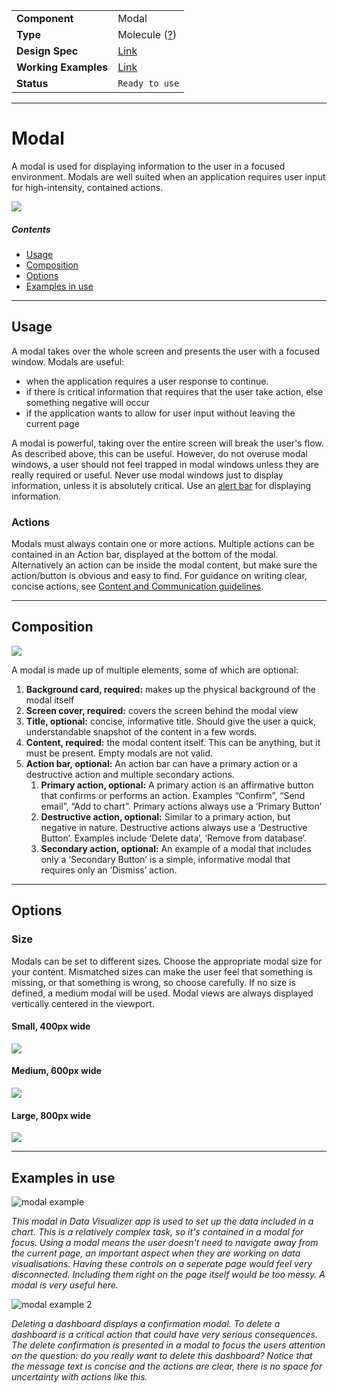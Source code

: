 | |  |
|-------------|------------------|
| **Component** | Modal |
| **Type** | Molecule ([?](http://atomicdesign.bradfrost.com/chapter-2/))|
| **Design Spec** | [Link](https://sketch.cloud/s/DwkDk/a/PbWMjx) |
| **Working Examples** | [Link](https://d2-ci.github.io/ui-core/?path=/story/modal--medium-title-content-action) |
| **Status** | `Ready to use` |

---

# Modal

A modal is used for displaying information to the user in a focused environment. Modals are well suited when an application requires user input for high-intensity, contained actions.

![](../images/)

##### Contents

- [Usage](#usage)
- [Composition](#composition)
- [Options](#options)
- [Examples in use](#examples-in-use)

---

## Usage

A modal takes over the whole screen and presents the user with a focused window. Modals are useful:
- when the application requires a user response to continue.
- if there is critical information that requires that the user take action, else something negative will occur
- if the application wants to allow for user input without leaving the current page

A modal is powerful, taking over the entire screen will break the user's flow. As described above, this can be useful. However, do not overuse modal windows, a user should not feel trapped in modal windows unless they are really required or useful. Never use modal windows just to display information, unless it is absolutely critical. Use an [alert bar](alertbar.md) for displaying information.

### Actions

Modals must always contain one or more actions. Multiple actions can be contained in an Action bar, displayed at the bottom of the modal. Alternatively an action can be inside the modal content, but make sure the action/button is obvious and easy to find. For guidance on writing clear, concise actions, see [Content and Communication guidelines](../principles/content-communication.md).

---

## Composition

![](../images/modal-composition.png)

A modal is made up of multiple elements, some of which are optional:

1. **Background card, required:** makes up the physical background of the modal itself
2. **Screen cover, required:** covers the screen behind the modal view
3. **Title, optional:** concise, informative title. Should give the user a quick, understandable snapshot of the content in a few words.
4. **Content, required:** the modal content itself. This can be anything, but it must be present. Empty modals are not valid.
5. **Action bar, optional:** An action bar can have a primary action or a destructive action and multiple secondary actions.
    1. **Primary action, optional:** A primary action is an affirmative button that confirms or performs an action. Examples “Confirm”, “Send email”, “Add to chart”. Primary actions always use a ‘Primary Button’
    2. **Destructive action, optional:** Similar to a primary action, but negative in nature. Destructive actions always use a ‘Destructive Button’. Examples include ‘Delete data’, ‘Remove from database’.
    3. **Secondary action, optional:**  An example of a modal that includes only a ‘Secondary Button’ is a simple, informative modal that requires only an ‘Dismiss’ action.

---

## Options

### Size

Modals can be set to different sizes. Choose the appropriate modal size for your content. Mismatched sizes can make the user feel that something is missing, or that something is wrong, so choose carefully. If no size is defined, a medium modal will be used. Modal views are always displayed vertically centered in the viewport.

#### Small, 400px wide

![](../images/modal-small.jpg)

#### Medium, 600px wide

![](../images/modal-medium.jpg)

#### Large, 800px wide

![](../images/modal-large.jpg)

---

## Examples in use

![modal example](../images/modal-example-1.png)

*This modal in Data Visualizer app is used to set up the data included in a chart. This is a relatively complex task, so it's contained in a modal for focus. Using a modal means the user doesn't need to navigate away from the current page, an important aspect when they are working on data visualisations. Having these controls on a seperate page would feel very disconnected. Including them right on the page itself would be too messy. A modal is very useful here.*

![modal example 2](../images/modal-example-2.png)

*Deleting a dashboard displays a confirmation modal. To delete a dashboard is a critical action that could have very serious consequences. The delete confirmation is presented in a modal to focus the users attention on the question: do you really want to delete this dashboard? Notice that the message text is concise and the actions are clear, there is no space for uncertainty with actions like this.*
